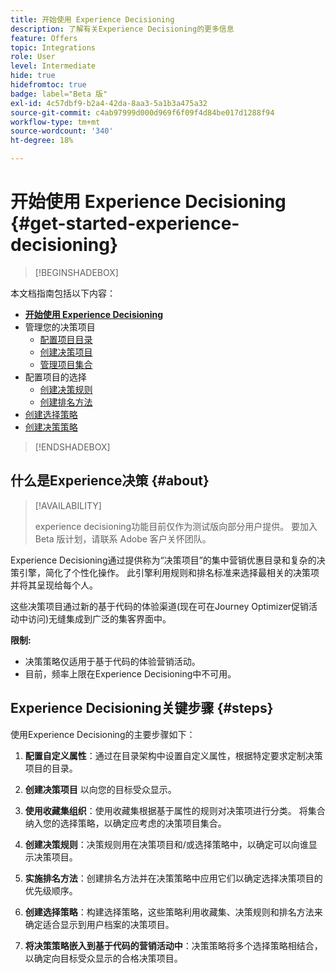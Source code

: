 ```yaml
---
title: 开始使用 Experience Decisioning
description: 了解有关Experience Decisioning的更多信息
feature: Offers
topic: Integrations
role: User
level: Intermediate
hide: true
hidefromtoc: true
badge: label="Beta 版"
exl-id: 4c57dbf9-b2a4-42da-8aa3-5a1b3a475a32
source-git-commit: c4ab97999d000d969f6f09f4d84be017d1288f94
workflow-type: tm+mt
source-wordcount: '340'
ht-degree: 18%

---
```


# 开始使用 Experience Decisioning {#get-started-experience-decisioning}

>[!BEGINSHADEBOX]

本文档指南包括以下内容：

* **[开始使用 Experience Decisioning](gs-experience-decisioning.md)**
* 管理您的决策项目
   * [配置项目目录](catalogs.md)
   * [创建决策项目](items.md)
   * [管理项目集合](collections.md)
* 配置项目的选择
   * [创建决策规则](rules.md)
   * [创建排名方法](ranking.md)
* [创建选择策略](selection-strategies.md)
* [创建决策策略](create-decision.md)

>[!ENDSHADEBOX]

## 什么是Experience决策 {#about}

>[!AVAILABILITY]
>
>experience decisioning功能目前仅作为测试版向部分用户提供。 要加入 Beta 版计划，请联系 Adobe 客户关怀团队。

Experience Decisioning通过提供称为“决策项目”的集中营销优惠目录和复杂的决策引擎，简化了个性化操作。 此引擎利用规则和排名标准来选择最相关的决策项并将其呈现给每个人。

这些决策项目通过新的基于代码的体验渠道(现在可在Journey Optimizer促销活动中访问)无缝集成到广泛的集客界面中。

**限制:**

* 决策策略仅适用于基于代码的体验营销活动。
* 目前，频率上限在Experience Decisioning中不可用。

## Experience Decisioning关键步骤 {#steps}

使用Experience Decisioning的主要步骤如下：

1. **配置自定义属性**：通过在目录架构中设置自定义属性，根据特定要求定制决策项目的目录。

1. **创建决策项目** 以向您的目标受众显示。

1. **使用收藏集组织**：使用收藏集根据基于属性的规则对决策项进行分类。 将集合纳入您的选择策略，以确定应考虑的决策项目集合。

1. **创建决策规则**：决策规则用在决策项目和/或选择策略中，以确定可以向谁显示决策项目。

1. **实施排名方法**：创建排名方法并在决策策略中应用它们以确定选择决策项目的优先级顺序。

1. **创建选择策略**：构建选择策略，这些策略利用收藏集、决策规则和排名方法来确定适合显示到用户档案的决策项目。

1. **将决策策略嵌入到基于代码的营销活动中**：决策策略将多个选择策略相结合，以确定向目标受众显示的合格决策项目。
